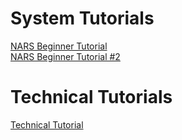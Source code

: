 # System Tutorials
[NARS Beginner Tutorial](https://ptrman.keybase.pub/website/nars/tutorial.htm)<br />
[NARS Beginner Tutorial #2](https://ptrman.keybase.pub/website/nars/Tutorial2.htm)

# Technical Tutorials
[Technical Tutorial](https://github.com/opennars/opennars/wiki/OpenNARS-technical-tutorial-1)